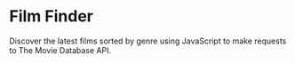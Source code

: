 # Film Finder
Discover the latest films sorted by genre using JavaScript to make requests to The Movie Database API.

